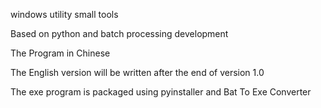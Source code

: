 windows utility small tools




Based on python and batch processing development







The Program in Chinese





The English version will be written after the end of version 1.0




The exe program is packaged using pyinstaller and Bat To Exe Converter
